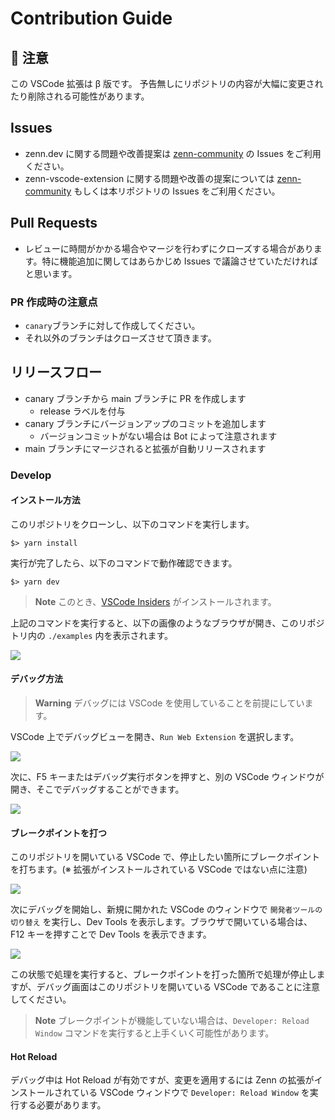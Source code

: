 # Contribution Guide

## 🚩 注意

この VSCode 拡張は β 版です。
予告無しにリポジトリの内容が大幅に変更されたり削除される可能性があります。

## Issues

- zenn.dev に関する問題や改善提案は [zenn-community](https://github.com/zenn-dev/zenn-community/issues) の Issues をご利用ください。
- zenn-vscode-extension に関する問題や改善の提案については [zenn-community](https://github.com/zenn-dev/zenn-community/issues) もしくは本リポジトリの Issues をご利用ください。

## Pull Requests

- レビューに時間がかかる場合やマージを行わずにクローズする場合があります。特に機能追加に関してはあらかじめ Issues で議論させていただければと思います。

### PR 作成時の注意点

- `canary`ブランチに対して作成してください。
- それ以外のブランチはクローズさせて頂きます。

## リリースフロー

- canary ブランチから main ブランチに PR を作成します
  - release ラベルを付与
- canary ブランチにバージョンアップのコミットを追加します
  - バージョンコミットがない場合は Bot によって注意されます
- main ブランチにマージされると拡張が自動リリースされます

### Develop

#### インストール方法

このリポジトリをクローンし、以下のコマンドを実行します。

```
$> yarn install
```

実行が完了したら、以下のコマンドで動作確認できます。

```
$> yarn dev
```

> **Note**
> このとき、[VSCode Insiders](https://code.visualstudio.com/insiders/) がインストールされます。

上記のコマンドを実行すると、以下の画像のようなブラウザが開き、このリポジトリ内の `./examples` 内を表示されます。

![](https://user-images.githubusercontent.com/97154037/191165110-ff7b0fad-5692-4288-94bd-f8d0f93463f7.png)

#### デバッグ方法

> **Warning**
> デバッグには VSCode を使用していることを前提にしています。

VSCode 上でデバッグビューを開き、`Run Web Extension` を選択します。

![](https://user-images.githubusercontent.com/97154037/191164796-9f4a0fe9-0159-4393-a583-acfc2a112b57.png)

次に、F5 キーまたはデバッグ実行ボタンを押すと、別の VSCode ウィンドウが開き、そこでデバッグすることができます。

![](https://user-images.githubusercontent.com/97154037/191164493-94e8b9bc-ff4c-47e9-8e20-ede95ccade40.png)

#### ブレークポイントを打つ

このリポジトリを開いている VSCode で、停止したい箇所にブレークポイントを打ちます。(※ 拡張がインストールされている VSCode ではない点に注意)

![](https://user-images.githubusercontent.com/97154037/191165270-0deb7021-2dcf-4383-92ca-b8b9d08d5267.png)

次にデバッグを開始し、新規に開かれた VSCode のウィンドウで `開発者ツールの切り替え` を実行し、Dev Tools を表示します。ブラウザで開いている場合は、F12 キーを押すことで Dev Tools を表示できます。

![](https://user-images.githubusercontent.com/97154037/191165959-d6f49f60-3b14-416a-af7f-40b68121155c.png)

この状態で処理を実行すると、ブレークポイントを打った箇所で処理が停止しますが、デバッグ画面はこのリポジトリを開いている VSCode であることに注意してください。

> **Note**
> ブレークポイントが機能していない場合は、`Developer: Reload Window` コマンドを実行すると上手くいく可能性があります。

#### Hot Reload

デバッグ中は Hot Reload が有効ですが、変更を適用するには Zenn の拡張がインストールされている VSCode ウィンドウで `Developer: Reload Window` を実行する必要があります。
